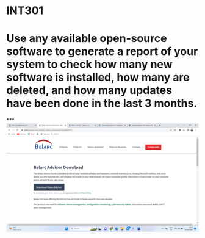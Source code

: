 # INT301
<h1>Use any available open-source software to generate a report of your system to check how many new software is installed, how many are deleted, and how many updates have been done in the last 3 months.</h1>
***
<img src="assets/Screenshot (201).png" alt="demo image">